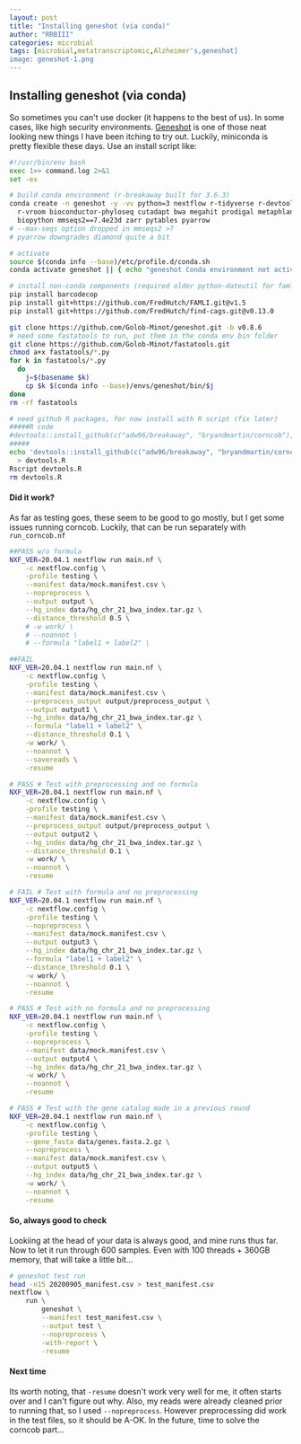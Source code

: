 ```yaml
---
layout: post
title: "Installing geneshot (via conda)"
author: "RRBIII"
categories: microbial
tags: [microbial,metatranscriptomic,Alzheimer's,geneshot]
image: geneshot-1.png
---
```



## Installing geneshot (via conda)

So sometimes you can't use docker (it happens to the best of us). In some cases, like high security environments. [Geneshot](https://github.com/Golob-Minot/geneshot/wiki) is one of those neat looking new things I have been itching to try out. Luckily, miniconda is pretty flexible these days. Use an install script like:

```sh
#!/usr/bin/env bash
exec 1>> command.log 2>&1
set -ex

# build conda environment (r-breakaway built for 3.6.3)
conda create -n geneshot -y -vv python=3 nextflow r-tidyverse r-devtools \
  r-vroom bioconductor-phyloseq cutadapt bwa megahit prodigal metaphlan2 diamond \
  biopython mmseqs2==7.4e23d zarr pytables pyarrow
# --max-seqs option dropped in mmseqs2 >7
# pyarrow downgrades diamond quite a bit

# activate
source $(conda info --base)/etc/profile.d/conda.sh
conda activate geneshot || { echo "geneshot Conda environment not activated"; exit; }

# install non-conda components (required older python-dateutil for famli)
pip install barcodecop
pip install git+https://github.com/FredHutch/FAMLI.git@v1.5
pip install git+https://github.com/FredHutch/find-cags.git@v0.13.0

git clone https://github.com/Golob-Minot/geneshot.git -b v0.8.6
# need some fastatools to run, put them in the conda env bin folder
git clone https://github.com/Golob-Minot/fastatools.git
chmod a+x fastatools/*.py
for k in fastatools/*.py
  do
    j=$(basename $k)
    cp $k $(conda info --base)/envs/geneshot/bin/$j
done
rm -rf fastatools

# need github R packages, for now install with R script (fix later)
#####R code
#devtools::install_github(c("adw96/breakaway", "bryandmartin/corncob"), upgrade="never")
#####
echo 'devtools::install_github(c("adw96/breakaway", "bryandmartin/corncob"), upgrade="never")' \
  > devtools.R
Rscript devtools.R
rm devtools.R
```

#### Did it work?
As far as testing goes, these seem to be good to go mostly, but I get some issues running corncob. Luckily, that can be run separately with `run_corncob.nf`

```sh
##PASS w/o formula
NXF_VER=20.04.1 nextflow run main.nf \
    -c nextflow.config \
    -profile testing \
    --manifest data/mock.manifest.csv \
    --nopreprocess \
    --output output \
    --hg_index data/hg_chr_21_bwa_index.tar.gz \
    --distance_threshold 0.5 \
    # -w work/ \
    # --noannot \
    # --formula "label1 + label2" \

##FAIL
NXF_VER=20.04.1 nextflow run main.nf \
    -c nextflow.config \
    -profile testing \
    --manifest data/mock.manifest.csv \
    --preprocess_output output/preprocess_output \
    --output output1 \
    --hg_index data/hg_chr_21_bwa_index.tar.gz \
    --formula "label1 + label2" \
    --distance_threshold 0.1 \
    -w work/ \
    --noannot \
    --savereads \
    -resume

# PASS # Test with preprocessing and no formula
NXF_VER=20.04.1 nextflow run main.nf \
    -c nextflow.config \
    -profile testing \
    --manifest data/mock.manifest.csv \
    --preprocess_output output/preprocess_output \
    --output output2 \
    --hg_index data/hg_chr_21_bwa_index.tar.gz \
    --distance_threshold 0.1 \
    -w work/ \
    --noannot \
    -resume

# FAIL # Test with formula and no preprocessing
NXF_VER=20.04.1 nextflow run main.nf \
    -c nextflow.config \
    -profile testing \
    --nopreprocess \
    --manifest data/mock.manifest.csv \
    --output output3 \
    --hg_index data/hg_chr_21_bwa_index.tar.gz \
    --formula "label1 + label2" \
    --distance_threshold 0.1 \
    -w work/ \
    --noannot \
    -resume

# PASS # Test with no formula and no preprocessing
NXF_VER=20.04.1 nextflow run main.nf \
    -c nextflow.config \
    -profile testing \
    --nopreprocess \
    --manifest data/mock.manifest.csv \
    --output output4 \
    --hg_index data/hg_chr_21_bwa_index.tar.gz \
    -w work/ \
    --noannot \
    -resume

# PASS # Test with the gene catalog made in a previous round
NXF_VER=20.04.1 nextflow run main.nf \
    -c nextflow.config \
    -profile testing \
    --gene_fasta data/genes.fasta.2.gz \
    --nopreprocess \
    --manifest data/mock.manifest.csv \
    --output output5 \
    --hg_index data/hg_chr_21_bwa_index.tar.gz \
    -w work/ \
    --noannot \
    -resume

```

#### So, always good to check
Lookiing at the head of your data is always good, and mine runs thus far. Now to let it run through 600 samples. Even with 100 threads + 360GB memory, that will take a little bit...

```sh
# geneshot test run
head -n15 20200905_manifest.csv > test_manifest.csv
nextflow \
    run \
        geneshot \
        --manifest test_manifest.csv \
        --output test \
        --nopreprocess \
        -with-report \
        -resume
```

#### Next time
Its worth noting, that `-resume` doesn't work very well for me, it often starts over and I can't figure out why. Also, my reads were already cleaned prior to running that, so I used `--nopreprocess`. However preprocessing did work in the test files, so it should be A-OK. In the future, time to solve the corncob part...


